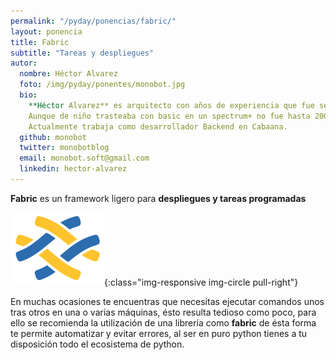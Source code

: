 ```yaml
---
permalink: "/pyday/ponencias/fabric/"
layout: ponencia
title: Fabric
subtitle: "Tareas y despliegues"
autor:
  nombre: Héctor Alvarez
  foto: /img/pyday/ponentes/monobot.jpg
  bio:
    **Héctor Alvarez** es arquitecto con años de experiencia que fue seducido por el lado oscuro.
    Aunque de niño trasteaba con basic en un spectrum+ no fue hasta 2009 cuando de forma autodidacta y poco a poco aprendió programación, Python para él fue como pasar a través del espejo, todo era nuevo, mágico y excitante.
    Actualmente trabaja como desarrollador Backend en Cabaana.
  github: monobot
  twitter: monobotblog
  email: monobot.soft@gmail.com
  linkedin: hector-alvarez
---
```

**Fabric** es un framework ligero para **despliegues y tareas programadas**

![logo](/img/pyday/fabric.png){:class="img-responsive img-circle pull-right"}

En muchas ocasiones te encuentras que necesitas ejecutar comandos unos tras otros en una o varias máquinas, ésto resulta tedioso como poco, para ello se recomienda la utilización de una librería como **fabric** de ésta forma te permite automatizar y evitar errores, al ser en puro python tienes a tu disposición todo el ecosistema de python.
